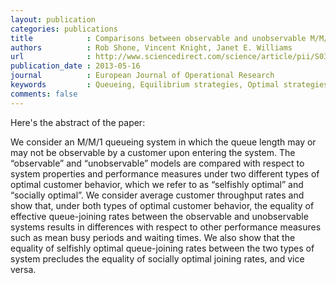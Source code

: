 ```yaml
---
layout: publication
categories: publications
title            : Comparisons between observable and unobservable M/M/1 queues with respect to optimal customer behavior
authors          : Rob Shone, Vincent Knight, Janet E. Williams
url              : http://www.sciencedirect.com/science/article/pii/S0377221712009472
publication_date : 2013-05-16
journal          : European Journal of Operational Research
keywords         : Queueing, Equilibrium strategies, Optimal strategies, Customer information
comments: false
---
```


Here's the abstract of the paper:

We consider an M/M/1 queueing system in which the queue length may or may not be observable by a customer upon entering the system. The “observable” and “unobservable” models are compared with respect to system properties and performance measures under two different types of optimal customer behavior, which we refer to as “selfishly optimal” and “socially optimal”. We consider average customer throughput rates and show that, under both types of optimal customer behavior, the equality of effective queue-joining rates between the observable and unobservable systems results in differences with respect to other performance measures such as mean busy periods and waiting times. We also show that the equality of selfishly optimal queue-joining rates between the two types of system precludes the equality of socially optimal joining rates, and vice versa.
